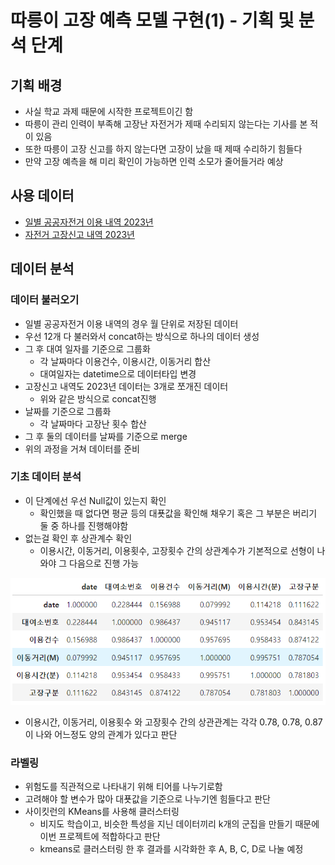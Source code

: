 # 따릉이 고장 예측 모델 구현(1) - 기획 및 분석 단계

## 기획 배경
- 사실 학교 과제 때문에 시작한 프로젝트이긴 함
- 따릉이 관리 인력이 부족해 고장난 자전거가 제때 수리되지 않는다는 기사를 본 적이 있음
- 또한 따릉이 고장 신고를 하지 않는다면 고장이 났을 때 제때 수리하기 힘들다
- 만약 고장 예측을 해 미리 확인이 가능하면 인력 소모가 줄어들거라 예상

## 사용 데이터
- [일별 공공자전거 이용 내역 2023년](https://data.seoul.go.kr/dataList/OA-15246/F/1/datasetView.do)
- [자전거 고장신고 내역 2023년](https://data.seoul.go.kr/dataList/OA-15644/F/1/datasetView.do)

## 데이터 분석
### 데이터 불러오기
- 일별 공공자전거 이용 내역의 경우 월 단위로 저장된 데이터
- 우선 12개 다 불러와서 concat하는 방식으로 하나의 데이터 생성
- 그 후 대여 일자를 기준으로 그룹화
  - 각 날짜마다 이용건수, 이용시간, 이동거리 합산
  - 대여일자는 datetime으로 데이터타입 변경
- 고장신고 내역도 2023년 데이터는 3개로 쪼개진 데이터
  - 위와 같은 방식으로 concat진행
- 날짜를 기준으로 그룹화
  - 각 날짜마다 고장난 횟수 합산
- 그 후 둘의 데이터를 날짜를 기준으로 merge
- 위의 과정을 거쳐 데이터를 준비

### 기초 데이터 분석
- 이 단계에선 우선 Null값이 있는지 확인
  - 확인했을 때 없다면 평균 등의 대푯값을 확인해 채우기 혹은 그 부분은 버리기 둘 중 하나를 진행해야함
- 없는걸 확인 후 상관계수 확인
  - 이용시간, 이동거리, 이용횟수, 고장횟수 간의 상관계수가 기본적으로 선형이 나와야 그 다음으로 진행 가능

![결과](./images/2024-06-25/bicycle_corr.png)
- 이용시간, 이동거리, 이용횟수 와 고장횟수 간의 상관관계는 각각 0.78, 0.78, 0.87이 나와 어느정도 양의 관계가 있다고 판단

### 라벨링
- 위험도를 직관적으로 나타내기 위해 티어를 나누기로함
- 고려해야 할 변수가 많아 대푯값을 기준으로 나누기엔 힘들다고 판단
- 사이킷런의 KMeans를 사용해 클러스터링
  - 비지도 학습이고, 비슷한 특성을 지닌 데이터끼리 k개의 군집을 만들기 때문에 이번 프로젝트에 적합하다고 판단
  - kmeans로 클러스터링 한 후 결과를 시각화한 후 A, B, C, D로 나눌 예정